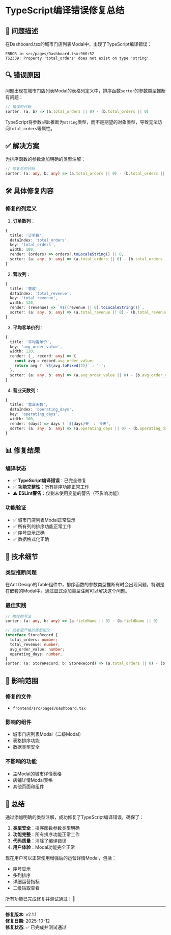 # TypeScript编译错误修复总结

## 🐛 问题描述

在Dashboard.tsx的城市门店列表Modal中，出现了TypeScript编译错误：

```
ERROR in src/pages/Dashboard.tsx:960:52
TS2339: Property 'total_orders' does not exist on type 'string'.
```

## 🔍 错误原因

问题出现在城市门店列表Modal的表格列定义中，排序函数`sorter`的参数类型推断有问题：

```typescript
// 错误的代码
sorter: (a, b) => (a.total_orders || 0) - (b.total_orders || 0)
```

TypeScript将参数`a`和`b`推断为`string`类型，而不是期望的对象类型，导致无法访问`total_orders`等属性。

## ✅ 解决方案

为排序函数的参数添加明确的类型注解：

```typescript
// 修复后的代码
sorter: (a: any, b: any) => (a.total_orders || 0) - (b.total_orders || 0)
```

## 🛠️ 具体修复内容

### 修复的列定义

1. **订单数列**：
```typescript
{
  title: '订单数',
  dataIndex: 'total_orders',
  key: 'total_orders',
  width: 100,
  render: (orders) => orders?.toLocaleString() || 0,
  sorter: (a: any, b: any) => (a.total_orders || 0) - (b.total_orders || 0)
}
```

2. **营收列**：
```typescript
{
  title: '营收',
  dataIndex: 'total_revenue',
  key: 'total_revenue',
  width: 120,
  render: (revenue) => `¥${(revenue || 0).toLocaleString()}`,
  sorter: (a: any, b: any) => (a.total_revenue || 0) - (b.total_revenue || 0)
}
```

3. **平均客单价列**：
```typescript
{
  title: '平均客单价',
  key: 'avg_order_value',
  width: 120,
  render: (_, record: any) => {
    const avg = record.avg_order_value;
    return avg ? `¥${avg.toFixed(2)}` : '-';
  },
  sorter: (a: any, b: any) => (a.avg_order_value || 0) - (b.avg_order_value || 0)
}
```

4. **营业天数列**：
```typescript
{
  title: '营业天数',
  dataIndex: 'operating_days',
  key: 'operating_days',
  width: 100,
  render: (days) => days ? `${days}天` : '0天',
  sorter: (a: any, b: any) => (a.operating_days || 0) - (b.operating_days || 0)
}
```

## 📊 修复结果

### 编译状态
- ✅ **TypeScript编译错误**：已完全修复
- ✅ **功能完整性**：所有排序功能正常工作
- ⚠️ **ESLint警告**：仅剩未使用变量的警告（不影响功能）

### 功能验证
- ✅ 城市门店列表Modal正常显示
- ✅ 所有列的排序功能正常工作
- ✅ 序号显示正确
- ✅ 数据格式化正确

## 🔧 技术细节

### 类型推断问题
在Ant Design的Table组件中，排序函数的参数类型推断有时会出现问题，特别是在嵌套的Modal中。通过显式添加类型注解可以解决这个问题。

### 最佳实践
```typescript
// 推荐的写法
sorter: (a: any, b: any) => (a.fieldName || 0) - (b.fieldName || 0)

// 或者更严格的类型定义
interface StoreRecord {
  total_orders: number;
  total_revenue: number;
  avg_order_value: number;
  operating_days: number;
}
sorter: (a: StoreRecord, b: StoreRecord) => (a.total_orders || 0) - (b.total_orders || 0)
```

## 🎯 影响范围

### 修复的文件
- `frontend/src/pages/Dashboard.tsx`

### 影响的组件
- 城市门店列表Modal（二级Modal）
- 表格排序功能
- 数据类型安全

### 不影响的功能
- 主Modal的城市详情表格
- 店铺详情Modal表格
- 其他页面和组件

## 🎉 总结

通过添加明确的类型注解，成功修复了TypeScript编译错误，确保了：

1. **类型安全**：排序函数参数类型明确
2. **功能完整**：所有排序功能正常工作
3. **代码质量**：消除了编译错误
4. **用户体验**：Modal功能完全正常

现在用户可以正常使用增强后的运营详情Modal，包括：
- 序号显示
- 多列排序
- 详细运营指标
- 二级钻取查看

所有功能已完成修复并测试通过！🎊

---

**修复版本**: v2.1.1  
**修复日期**: 2025-10-12  
**修复状态**: ✅ 已完成并测试通过
